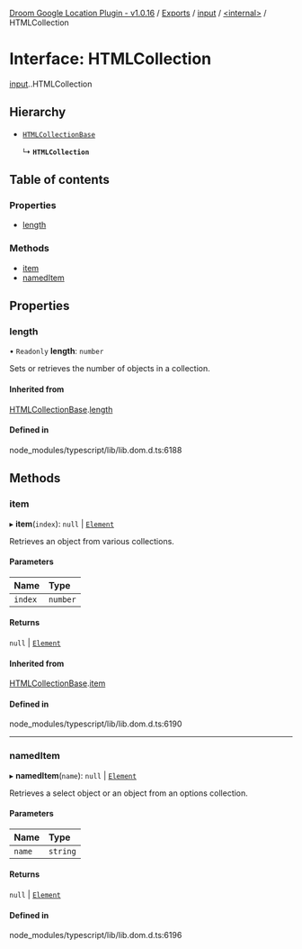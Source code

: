 [Droom Google Location Plugin - v1.0.16](../README.md) / [Exports](../modules.md) / [input](../modules/input.md) / [<internal\>](../modules/input._internal_.md) / HTMLCollection

# Interface: HTMLCollection

[input](../modules/input.md).[<internal>](../modules/input._internal_.md).HTMLCollection

## Hierarchy

- [`HTMLCollectionBase`](input._internal_.HTMLCollectionBase.md)

  ↳ **`HTMLCollection`**

## Table of contents

### Properties

- [length](input._internal_.HTMLCollection.md#length)

### Methods

- [item](input._internal_.HTMLCollection.md#item)
- [namedItem](input._internal_.HTMLCollection.md#nameditem)

## Properties

### length

• `Readonly` **length**: `number`

Sets or retrieves the number of objects in a collection.

#### Inherited from

[HTMLCollectionBase](input._internal_.HTMLCollectionBase.md).[length](input._internal_.HTMLCollectionBase.md#length)

#### Defined in

node_modules/typescript/lib/lib.dom.d.ts:6188

## Methods

### item

▸ **item**(`index`): ``null`` \| [`Element`](../modules/input._internal_.md#element)

Retrieves an object from various collections.

#### Parameters

| Name | Type |
| :------ | :------ |
| `index` | `number` |

#### Returns

``null`` \| [`Element`](../modules/input._internal_.md#element)

#### Inherited from

[HTMLCollectionBase](input._internal_.HTMLCollectionBase.md).[item](input._internal_.HTMLCollectionBase.md#item)

#### Defined in

node_modules/typescript/lib/lib.dom.d.ts:6190

___

### namedItem

▸ **namedItem**(`name`): ``null`` \| [`Element`](../modules/input._internal_.md#element)

Retrieves a select object or an object from an options collection.

#### Parameters

| Name | Type |
| :------ | :------ |
| `name` | `string` |

#### Returns

``null`` \| [`Element`](../modules/input._internal_.md#element)

#### Defined in

node_modules/typescript/lib/lib.dom.d.ts:6196
